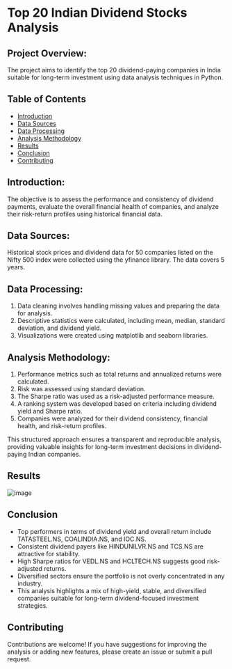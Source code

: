 # Top 20 Indian Dividend Stocks Analysis

## Project Overview:
The project aims to identify the top 20 dividend-paying companies in India suitable for long-term investment using data analysis techniques in Python.

## Table of Contents

- [Introduction](#introduction)
- [Data Sources](#data-sources)
- [Data Processing](#data-processing)
- [Analysis Methodology](#analysis-methodology)
- [Results](#results)
- [Conclusion](#conclusion)
- [Contributing](#contributing)

## Introduction:
The objective is to assess the performance and consistency of dividend payments, evaluate the overall financial health of companies, and analyze their risk-return profiles using historical financial data.

## Data Sources:
Historical stock prices and dividend data for 50 companies listed on the Nifty 500 index were collected using the yfinance library. The data covers 5 years.

## Data Processing:
1. Data cleaning involves handling missing values and preparing the data for analysis.
2. Descriptive statistics were calculated, including mean, median, standard deviation, and dividend yield.
3. Visualizations were created using matplotlib and seaborn libraries.

## Analysis Methodology:
1. Performance metrics such as total returns and annualized returns were calculated.
2. Risk was assessed using standard deviation.
3. The Sharpe ratio was used as a risk-adjusted performance measure.
4. A ranking system was developed based on criteria including dividend yield and Sharpe ratio.
5. Companies were analyzed for their dividend consistency, financial health, and risk-return profiles.

This structured approach ensures a transparent and reproducible analysis, providing valuable insights for long-term investment decisions in dividend-paying Indian companies.

## Results

![image](https://github.com/user-attachments/assets/cbdb3c8f-c243-4529-9ecd-24e273b4f0aa)

## Conclusion

- Top performers in terms of dividend yield and overall return include TATASTEEL.NS, COALINDIA.NS, and IOC.NS.
- Consistent dividend payers like HINDUNILVR.NS and TCS.NS are attractive for stability.
- High Sharpe ratios for VEDL.NS and HCLTECH.NS suggests good risk-adjusted returns.
- Diversified sectors ensure the portfolio is not overly concentrated in any industry.
- This analysis highlights a mix of high-yield, stable, and diversified companies suitable for long-term dividend-focused investment strategies.

## Contributing

Contributions are welcome! If you have suggestions for improving the analysis or adding new features, please create an issue or submit a pull request.
